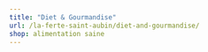 ```yaml
---
title: "Diet & Gourmandise"
url: /la-ferte-saint-aubin/diet-and-gourmandise/
shop: alimentation saine
---
```

